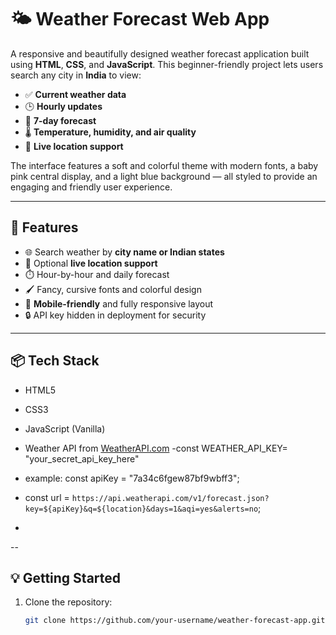 # 🌤️ Weather Forecast Web App

A responsive and beautifully designed weather forecast application built using **HTML**, **CSS**, and **JavaScript**. This beginner-friendly project lets users search any city in **India** to view:

- ✅ **Current weather data**
- 🕒 **Hourly updates**
- 📅 **7-day forecast**
- 🌡️ **Temperature, humidity, and air quality**
- 📍 **Live location support**

The interface features a soft and colorful theme with modern fonts, a baby pink central display, and a light blue background — all styled to provide an engaging and friendly user experience.

---

## 🚀 Features

- 🌐 Search weather by **city name or Indian states**
- 📍 Optional **live location support**
- ⏱️ Hour-by-hour and daily forecast
- 🖌️ Fancy, cursive fonts and colorful design
- 📱 **Mobile-friendly** and fully responsive layout
- 🔒 API key hidden in deployment for security

---

## 📦 Tech Stack

- HTML5
- CSS3
- JavaScript (Vanilla)
- Weather API from [WeatherAPI.com](https://www.weatherapi.com/)
-const WEATHER_API_KEY= "your_secret_api_key_here"
-  example: const apiKey = "7a34c6fgew87bf9wbff3";

- const url = `https://api.weatherapi.com/v1/forecast.json?key=${apiKey}&q=${location}&days=1&aqi=yes&alerts=no`;
- 

--

## 💡 Getting Started

1. Clone the repository:
   ```bash
   git clone https://github.com/your-username/weather-forecast-app.git
